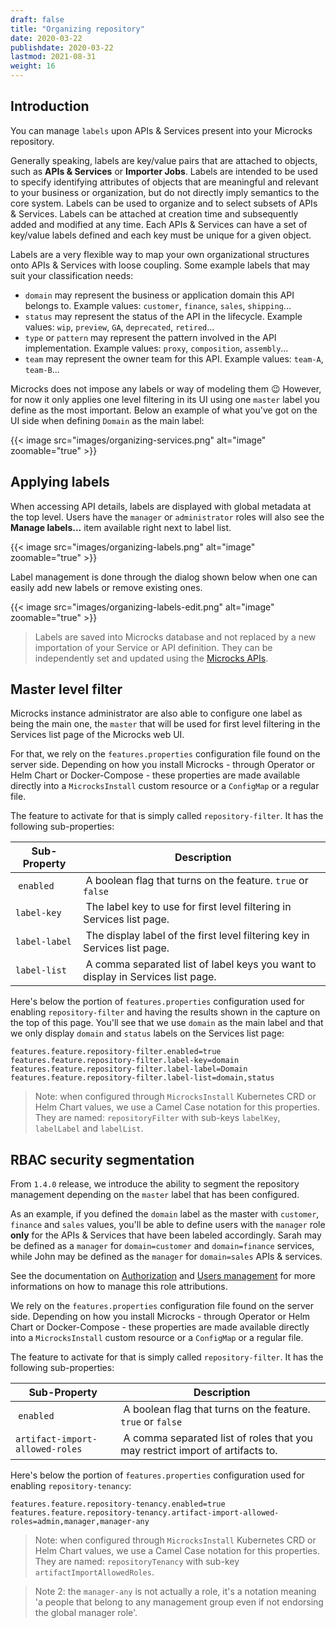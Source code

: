 ```yaml
---
draft: false
title: "Organizing repository"
date: 2020-03-22
publishdate: 2020-03-22
lastmod: 2021-08-31
weight: 16
---
```


## Introduction

You can manage `labels` upon APIs & Services present into your Microcks repository.

Generally speaking, labels are key/value pairs that are attached to objects, such as **APIs & Services** or **Importer Jobs**. Labels are intended to be used to specify identifying attributes of objects that are meaningful and relevant to your business or organization, but do not directly imply semantics to the core system. Labels can be used to organize and to select subsets of APIs & Services. Labels can be attached at creation time and subsequently added and modified at any time. Each APIs & Services can have a set of key/value labels defined and each key must be unique for a given object.

Labels are a very flexible way to map your own organizational structures onto APIs & Services with loose coupling. Some example labels that may suit your classification needs:

* `domain` may represent the business or application domain this API belongs to. Example values: `customer`, `finance`, `sales`, `shipping`...
* `status` may represent the status of the API in the lifecycle. Example values: `wip`, `preview`, `GA`, `deprecated`, `retired`...
* `type` or `pattern` may represent the pattern involved in the API implementation. Example values: `proxy`, `composition`, `assembly`...
* `team` may represent the owner team for this API. Example values: `team-A`, `team-B`...

Microcks does not impose any labels or way of modeling them 😉 However, for now it only applies one level filtering in its UI using one `master` label you define as the most important. Below an example of what you've got on the UI side when defining `Domain` as the main label:

{{< image src="images/organizing-services.png" alt="image" zoomable="true" >}}

## Applying labels

When accessing API details, labels are displayed with global metadata at the top level. Users have the `manager` or `administrator` roles will also see the **Manage labels...**  item available right next to label list.

{{< image src="images/organizing-labels.png" alt="image" zoomable="true" >}}

Label management is done through the dialog shown below when one can easily add new labels or remove existing ones.

{{< image src="images/organizing-labels-edit.png" alt="image" zoomable="true" >}}

> Labels are saved into Microcks database and not replaced by a new importation of your Service or API definition. They can be independently set and updated using the [Microcks APIs](/documentation/using/automating/api).

## Master level filter

Microcks instance administrator are also able to configure one label as being the main one, the `master` that will be used for first level filtering in the Services list page of the Microcks web UI.

For that, we rely on the `features.properties` configuration file found on the server side. Depending on how you install Microcks - through Operator or Helm Chart or Docker-Compose - these properties are made available directly into a `MicrocksInstall` custom resource or a `ConfigMap` or a regular file.

The feature to activate for that is simply called `repository-filter`. It has the following sub-properties:

| Sub-Property | Description |
| ---------- | ----------------- |
| `enabled` | A boolean flag that turns on the feature. `true` or `false` |
| `label-key` | The label key to use for first level filtering in Services list page. |
| `label-label` | The display label of the first level filtering key in Services list page.|
| `label-list` | A comma separated list of label keys you want to display in Services list page. |

Here's below the portion of `features.properties` configuration used for enabling `repository-filter` and having the results shown in the capture on the top of this page. You'll see that we use `domain` as the main label and that we only display `domain` and `status` labels on the Services list page:

```properties
features.feature.repository-filter.enabled=true
features.feature.repository-filter.label-key=domain
features.feature.repository-filter.label-label=Domain
features.feature.repository-filter.label-list=domain,status
```

> Note: when configured through `MicrocksInstall` Kubernetes CRD or Helm Chart values, we use a Camel Case notation for this properties. They are named: `repositoryFilter` with sub-keys `labelKey`, `labelLabel` and `labelList`.

## RBAC security segmentation

From `1.4.0` release, we introduce the ability to segment the repository management depending on the `master` label that has been configured.

As an example, if you defined the `domain` label as the master with `customer`, `finance` and `sales` values, you'll be able to define users with the `manager` role **only** for the APIs & Services that have been labeled accordingly. Sarah may be defined as a `manager` for `domain=customer` and `domain=finance` services, while John may be defined as the `manager` for `domain=sales` APIs & services.

See the documentation on [Authorization](../../../administrating/users/#authorization) and [Users management](../../../administrating/users/#users-management) for more informations on how to manage this role attributions.

We rely on the `features.properties` configuration file found on the server side. Depending on how you install Microcks - through Operator or Helm Chart or Docker-Compose - these properties are made available directly into a `MicrocksInstall` custom resource or a `ConfigMap` or a regular file.

The feature to activate for that is simply called `repository-filter`. It has the following sub-properties:

| Sub-Property | Description |
| ---------- | ----------------- |
| `enabled` | A boolean flag that turns on the feature. `true` or `false` |
| `artifact-import-allowed-roles` | A comma separated list of roles that you may restrict import of artifacts to. |

Here's below the portion of `features.properties` configuration used for enabling `repository-tenancy`:

```properties
features.feature.repository-tenancy.enabled=true
features.feature.repository-tenancy.artifact-import-allowed-roles=admin,manager,manager-any
```

> Note: when configured through `MicrocksInstall` Kubernetes CRD or Helm Chart values, we use a Camel Case notation for this properties. They are named: `repositoryTenancy` with sub-key `artifactImportAllowedRoles`.

> Note 2: the `manager-any` is not actually a role, it's a notation meaning 'a people that belong to any management group even if not endorsing the global manager role'.